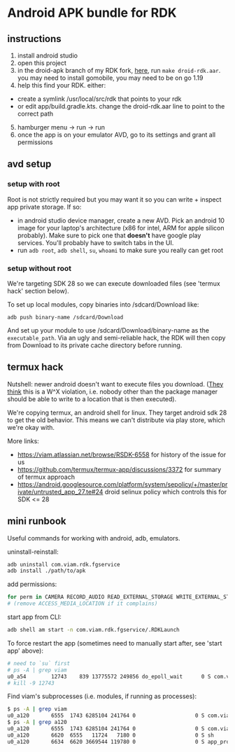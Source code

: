 # Android APK bundle for RDK

## instructions

1. install android studio
2. open this project
3. in the droid-apk branch of my RDK fork, [here](https://github.com/abe-winter/rdk/tree/droid-apk), run `make droid-rdk.aar`. you may need to install gomobile, you may need to be on go 1.19
4. help this find your RDK. either:
  - create a symlink /usr/local/src/rdk that points to your rdk
  - or edit app/build.gradle.kts. change the droid-rdk.aar line to point to the correct path
5. hamburger menu -> run -> run
6. once the app is on your emulator AVD, go to its settings and grant all permissions

## avd setup

### setup with root

Root is not strictly required but you may want it so you can write + inspect app private storage. If so:

- in android studio device manager, create a new AVD. Pick an android 10 image for your laptop's architecture (x86 for intel, ARM for apple silicon probably). Make sure to pick one that **doesn't** have google play services. You'll probably have to switch tabs in the UI.
- run `adb root`, `adb shell`, `su`, `whoami` to make sure you really can get root

### setup without root

We're targeting SDK 28 so we can execute downloaded files (see 'termux hack' section below).

To set up local modules, copy binaries into /sdcard/Download like:

```
adb push binary-name /sdcard/Download
```

And set up your module to use /sdcard/Download/binary-name as the `executable_path`. Via an ugly and semi-reliable hack, the RDK will then copy from Download to its private cache directory before running.

## termux hack

Nutshell: newer android doesn't want to execute files you download. ([They think](https://developer.android.com/about/versions/10/behavior-changes-10#execute-permission) this is a W^X violation, i.e. nobody other than the package manager should be able to write to a location that is then executed).

We're copying termux, an android shell for linux. They target android sdk 28 to get the old behavior. This means we can't distribute via play store, which we're okay with.

More links:
- https://viam.atlassian.net/browse/RSDK-6558 for history of the issue for us
- https://github.com/termux/termux-app/discussions/3372 for summary of termux approach
- https://android.googlesource.com/platform/system/sepolicy/+/master/private/untrusted_app_27.te#24 droid selinux policy which controls this for SDK <= 28

## mini runbook

Useful commands for working with android, adb, emulators.

uninstall-reinstall:

```sh
adb uninstall com.viam.rdk.fgservice
adb install ./path/to/apk
```

add permissions:

```sh
for perm in CAMERA RECORD_AUDIO READ_EXTERNAL_STORAGE WRITE_EXTERNAL_STORAGE ACCESS_MEDIA_LOCATION; do pm grant com.viam.rdk.fgservice android.permission.$perm; done
# (remove ACCESS_MEDIA_LOCATION if it complains)
```

start app from CLI:

```sh
adb shell am start -n com.viam.rdk.fgservice/.RDKLaunch
```

To force restart the app (sometimes need to manually start after, see 'start app' above):

```sh
# need to `su` first
# ps -A | grep viam
u0_a54        12743    839 13775572 249856 do_epoll_wait      0 S com.viam.rdk.fgservice
# kill -9 12743
```

Find viam's subprocesses (i.e. modules, if running as processes):

```sh
$ ps -A | grep viam
u0_a120       6555  1743 6285104 241764 0                   0 S com.viam.rdk.fgservice
$ ps -A | grep a120
u0_a120       6555  1743 6285104 241764 0                   0 S com.viam.rdk.fgservice
u0_a120       6620  6555   11724   7180 0                   0 S sh
u0_a120       6634  6620 3669544 119780 0                   0 S app_process
```
